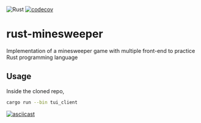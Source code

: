 ![Rust](https://github.com/Arpafaucon/rust-minesweeper/workflows/Rust/badge.svg)
[![codecov](https://codecov.io/gh/Arpafaucon/rust-minesweeper/branch/master/graph/badge.svg)](https://codecov.io/gh/Arpafaucon/rust-minesweeper)

# rust-minesweeper
Implementation of a minesweeper game with multiple front-end to practice Rust programming language

## Usage

Inside the cloned repo,
```sh
cargo run --bin tui_client
```


[![asciicast](https://asciinema.org/a/320444.svg)](https://asciinema.org/a/320444)